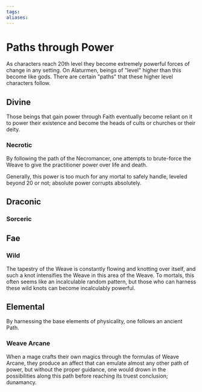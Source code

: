 ```yaml
---
tags:
aliases:
---
```


# Paths through Power
As characters reach 20th level they become extremely powerful forces of change in any setting. On Alaturmen, beings of "level" higher than this become like gods. There are certain "paths" that these higher level characters follow.

## Divine
Those beings that gain power through Faith eventually become reliant on it to power their existence and become the heads of cults or churches or their deity.

### Necrotic
By following the path of the Necromancer, one attempts to brute-force the Weave to give the practitioner power over life and death. 

Generally, this power is too much for any mortal to safely handle, leveled beyond 20 or not; absolute power corrupts absolutely.

## Draconic


### Sorceric


## Fae


### Wild
The tapestry of the Weave is constantly flowing and knotting over itself, and such a knot intensifies the Weave in this area of the Weave. To mortals, this often seems like an incalculable random pattern, but those who can harness these wild knots can become incalculably powerful.

## Elemental
By harnessing the base elements of physicality, one follows an ancient Path.

### Weave Arcane
When a mage crafts their own magics through the formulas of Weave Arcane, they produce an affect that can emulate almost any other path of power, but without the proper guidance, one would drown in the possibilities along this path before reaching its truest conclusion; dunamancy.